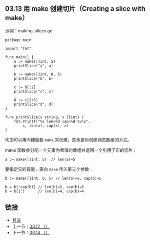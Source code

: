 ## 03.13 用 make 创建切片（Creating a slice with make）

示例：making-slices.go

    package main

    import "fmt"

    func main() {
    	a := make([]int, 5)
    	printSlice("a", a)

    	b := make([]int, 0, 5)
    	printSlice("b", b)

    	c := b[:2]
    	printSlice("c", c)

    	d := c[2:5]
    	printSlice("d", d)
    }

    func printSlice(s string, x []int) {
    	fmt.Printf("%s len=%d cap=%d %v\n",
    		s, len(x), cap(x), x)
    }

切面可以用内建函数 `make` 来创建，这也是你创建动态数组的方式。

make 函数会分配一个元素为零值的数组并返回一个引用了它的切片：

    a := make([]int, 5)  // len(a)=5

要指定它的容量，需向 `make` 传入第三个参数：

    b := make([]int, 0, 5) // len(b)=0, cap(b)=5

    b = b[:cap(b)] // len(b)=5, cap(b)=5
    b = b[1:]      // len(b)=4, cap(b)=4

## 链接
* [目录](https://github.com/gnefiy/go-zh/blob/master/tour/directory.md)
* 上一节：[03.12 （）](https://github.com/gnefiy/go-zh/blob/master/tour/moretypes/03.12.md)
* 下一节：[03.14 （）](https://github.com/gnefiy/go-zh/blob/master/tour/moretypes/03.14.md)
